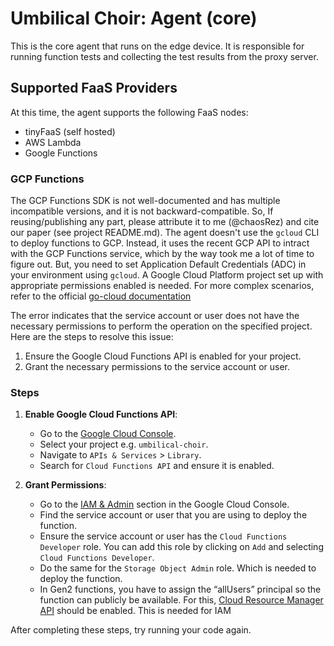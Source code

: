 # Umbilical Choir: Agent (core)
This is the core agent that runs on the edge device.
It is responsible for running function tests and collecting the test results from the proxy server.


## Supported FaaS Providers
At this time, the agent supports the following FaaS nodes:
- tinyFaaS (self hosted)
- AWS Lambda
- Google Functions

### GCP Functions
The GCP Functions SDK is not well-documented and has multiple incompatible versions, and it is not backward-compatible.
So, If reusing/publishing any part, please attribute it to me (@chaosRez) and cite our paper (see project README.md).
The agent doesn't use the `gcloud` CLI to deploy functions to GCP.
Instead, it uses the recent GCP API to intract with the GCP Functions service, which by the way took me a lot of time to figure out.
But, you need to set Application Default Credentials (ADC) in your environment using `gcloud`.
A Google Cloud Platform project set up with appropriate permissions enabled is needed.
For more complex scenarios, refer to the official [go-cloud documentation](https://cloud.google.com/functions/docs/concepts/go-runtime)

The error indicates that the service account or user does not have the necessary permissions to perform the operation on the specified project. Here are the steps to resolve this issue:

1. Ensure the Google Cloud Functions API is enabled for your project.
2. Grant the necessary permissions to the service account or user.

### Steps

1. **Enable Google Cloud Functions API**:
    - Go to the [Google Cloud Console](https://console.developers.google.com).
    - Select your project e.g. `umbilical-choir`.
    - Navigate to `APIs & Services` > `Library`.
    - Search for `Cloud Functions API` and ensure it is enabled.

2. **Grant Permissions**:
    - Go to the [IAM & Admin](https://console.cloud.google.com/iam-admin/iam) section in the Google Cloud Console.
    - Find the service account or user that you are using to deploy the function.
    - Ensure the service account or user has the `Cloud Functions Developer` role. You can add this role by clicking on `Add` and selecting `Cloud Functions Developer`.
    - Do the same for the `Storage Object Admin` role. Which is needed to deploy the function.
    - In Gen2 functions, you have to assign the “allUsers” principal so the function can publicly be available. For this, [Cloud Resource Manager API](https://console.cloud.google.com/apis/library/cloudresourcemanager.googleapis.com) should be enabled. This is needed for IAM 

After completing these steps, try running your code again.